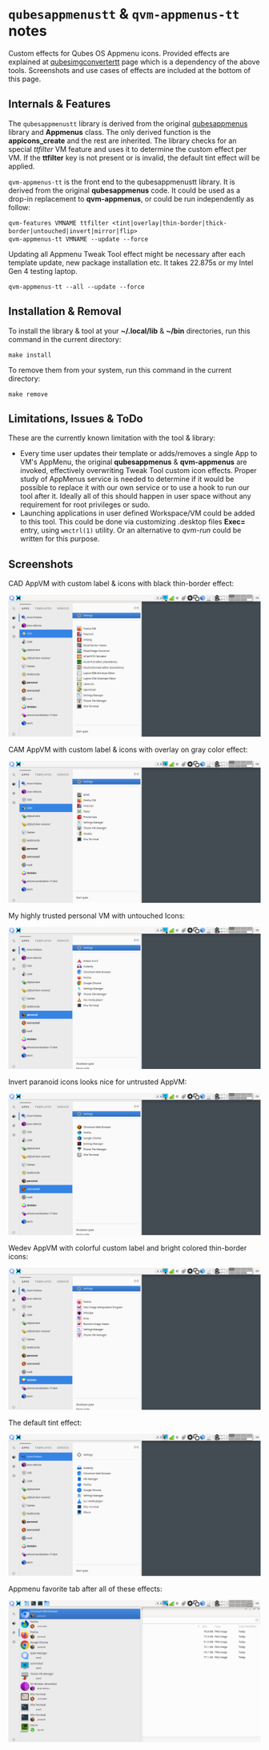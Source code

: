 # `qubesappmenustt` & `qvm-appmenus-tt` notes
Custom effects for Qubes OS Appmenu icons. Provided effects are explained at 
[qubesimgconvertertt](/qubesimgconvertertt) page which is a dependency of the
above tools. Screenshots and use cases of effects are included at the bottom of
this page.

## Internals & Features
The `qubesappmenustt` library is derived from the original
[qubesappmenus](https://github.com/QubesOS/qubes-desktop-linux-common/tree/main/qubesappmenus)
library and __Appmenus__ class. The only derived function is the 
__appicons_create__ and the rest are inherited. The library checks for an 
special *ttfilter* VM feature and uses it to determine the custom effect per VM.
If the __ttfilter__ key is not present or is invalid, the default tint effect
will be applied.

`qvm-appmenus-tt` is the front end to the qubesappmenustt library. It is derived
from the original __qubesappmenus__ code. It could be used as a drop-in
replacement to __qvm-appmenus__, or could be run independently as follow:

```
qvm-features VMNAME ttfilter <tint|overlay|thin-border|thick-border|untouched|invert|mirror|flip>
qvm-appmenus-tt VMNAME --update --force
```
Updating all Appmenu Tweak Tool effect might be necessary after each template
update, new package installation etc. It takes 22.875s or my Intel Gen 4 testing
laptop.
```
qvm-appmenus-tt --all --update --force
```

## Installation & Removal
To install the library & tool at your __~/.local/lib__ & __~/bin__ directories, 
run this command in the current directory:
```
make install
```
To remove them from your system, run this command in the current directory:
```
make remove
```

## Limitations, Issues & ToDo
These are the currently known limitation with the tool & library:
- Every time user updates their template or adds/removes a single App to 
VM's AppMenu, the original __qubesappmenus__ & __qvm-appmenus__ are invoked,
effectively overwriting Tweak Tool custom icon effects. Proper study of AppMenus
service is needed to determine if it would be possible to replace it with our
own service or to use a hook to run our tool after it. Ideally all of this
should happen in user space without any requirement for root privileges or sudo.
- Launching applications in user defined Workspace/VM could be added to this
tool. This could be done via customizing .desktop files __Exec=__ entry, using
`wmctrl(1)` utility. Or an alternative to *qvm-run* could be written for this
purpose.

## Screenshots

CAD AppVM with custom label & icons with black thin-border effect:

![](qubesappmenustt-thick-border.png)

CAM AppVM with custom label & icons with overlay on gray color effect:

![](qubesappmenustt-overlay.png)

My highly trusted personal VM with untouched Icons:

![](qubesappmenustt-untouched.png)

Invert paranoid icons looks nice for untrusted AppVM:

![](qubesappmenustt-invert.png)

Wedev AppVM with colorful custom label and bright colored thin-border icons:

![](qubesappmenustt-thin-border.png)

The default tint effect:

![](qubesappmenustt-tint.png)

Appmenu favorite tab after all of these effects:

![](qubesappmenustt-favorite-tab.png)
